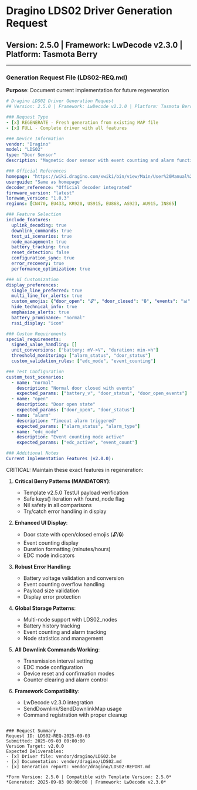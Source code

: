 # Dragino LDS02 Driver Generation Request
## Version: 2.5.0 | Framework: LwDecode v2.3.0 | Platform: Tasmota Berry

---

### Generation Request File (LDS02-REQ.md)

**Purpose**: Document current implementation for future regeneration

```yaml
# Dragino LDS02 Driver Generation Request
## Version: 2.5.0 | Framework: LwDecode v2.3.0 | Platform: Tasmota Berry

### Request Type
- [x] REGENERATE - Fresh generation from existing MAP file
- [x] FULL - Complete driver with all features

### Device Information
vendor: "Dragino"
model: "LDS02"
type: "Door Sensor"
description: "Magnetic door sensor with event counting and alarm functionality"

### Official References
homepage: "https://wiki.dragino.com/xwiki/bin/view/Main/User%20Manual%20for%20LoRaWAN%20End%20Nodes/LDS02%20-%20LoRaWAN%20Door%20Sensor%20User%20Manual/"
userguide: "Same as homepage"
decoder_reference: "Official decoder integrated"
firmware_version: "latest"
lorawan_version: "1.0.3"
regions: [CN470, EU433, KR920, US915, EU868, AS923, AU915, IN865]

### Feature Selection
include_features:
  uplink_decoding: true
  downlink_commands: true
  test_ui_scenarios: true
  node_management: true
  battery_tracking: true
  reset_detection: false
  configuration_sync: true
  error_recovery: true
  performance_optimization: true

### UI Customization
display_preferences:
  single_line_preferred: true
  multi_line_for_alerts: true
  custom_emojis: {"door_open": "🔓", "door_closed": "🔒", "events": "📊", "alarm": "⚠️"}
  hide_technical_info: true
  emphasize_alerts: true
  battery_prominance: "normal"
  rssi_display: "icon"

### Custom Requirements
special_requirements:
  signed_value_handling: []
  unit_conversions: ["battery: mV->V", "duration: min->h"]
  threshold_monitoring: ["alarm_status", "door_status"]
  custom_validation_rules: ["edc_mode", "event_counting"]

### Test Configuration
custom_test_scenarios:
  - name: "normal"
    description: "Normal door closed with events"
    expected_params: ["battery_v", "door_status", "door_open_events"]
  - name: "open"
    description: "Door open state"
    expected_params: ["door_open", "door_status"]
  - name: "alarm"
    description: "Timeout alarm triggered"
    expected_params: ["alarm_status", "alarm_type"]
  - name: "edc_mode"
    description: "Event counting mode active"
    expected_params: ["edc_active", "event_count"]

### Additional Notes
Current Implementation Features (v2.0.0):
```
CRITICAL: Maintain these exact features in regeneration:

1. **Critical Berry Patterns (MANDATORY)**:
   - Template v2.5.0 TestUI payload verification
   - Safe keys() iteration with found_node flag
   - Nil safety in all comparisons
   - Try/catch error handling in display

2. **Enhanced UI Display**:
   - Door state with open/closed emojis (🔓/🔒)
   - Event counting display
   - Duration formatting (minutes/hours)
   - EDC mode indicators

3. **Robust Error Handling**:
   - Battery voltage validation and conversion
   - Event counting overflow handling
   - Payload size validation
   - Display error protection

4. **Global Storage Patterns**:
   - Multi-node support with LDS02_nodes
   - Battery history tracking
   - Event counting and alarm tracking
   - Node statistics and management

5. **All Downlink Commands Working**:
   - Transmission interval setting
   - EDC mode configuration
   - Device reset and confirmation modes
   - Counter clearing and alarm control

6. **Framework Compatibility**:
   - LwDecode v2.3.0 integration
   - SendDownlink/SendDownlinkMap usage
   - Command registration with proper cleanup
```

### Request Summary
Request ID: LDS02-REQ-2025-09-03
Submitted: 2025-09-03 00:00:00
Version Target: v2.0.0
Expected Deliverables:
- [x] Driver file: vendor/dragino/LDS02.be
- [x] Documentation: vendor/dragino/LDS02.md
- [x] Generation report: vendor/dragino/LDS02-REPORT.md

*Form Version: 2.5.0 | Compatible with Template Version: 2.5.0*
*Generated: 2025-09-03 00:00:00 | Framework: LwDecode v2.3.0*
```
